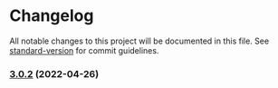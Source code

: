# Changelog

All notable changes to this project will be documented in this file. See [standard-version](https://github.com/conventional-changelog/standard-version) for commit guidelines.

### [3.0.2](https://github.com/forcedotcom/sfdx-scanner/compare/v2.9.2...v3.0.2) (2022-04-26)
